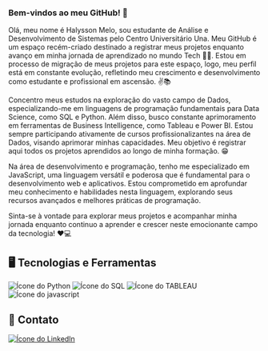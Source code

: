 ### Bem-vindos ao meu GitHub! 👋

Olá, meu nome é Halysson Melo, sou estudante de Análise e Desenvolvimento de Sistemas pelo Centro Universitário Una. Meu GitHub é um espaço recém-criado destinado a registrar meus projetos enquanto avanço em minha jornada de aprendizado no mundo Tech 👨‍💻. Estou em processo de migração de meus projetos para este espaço, logo, meu perfil está em constante evolução, refletindo meu crescimento e desenvolvimento como estudante e profissional em ascensão. ✌📚

Concentro meus estudos na exploração do vasto campo de Dados, especializando-me em linguagens de programação fundamentais para Data Science, como SQL e Python. Além disso, busco constante aprimoramento em ferramentas de Business Intelligence, como Tableau e Power BI. Estou sempre participando ativamente de cursos profissionalizantes na área de Dados, visando aprimorar minhas capacidades. Meu objetivo é registrar aqui todos os projetos aprendidos ao longo de minha formação. 😁

Na área de desenvolvimento e programação, tenho me especializado em JavaScript, uma linguagem versátil e poderosa que é fundamental para o desenvolvimento web e aplicativos. Estou comprometido em aprofundar meu conhecimento e habilidades nesta linguagem, explorando seus recursos avançados e melhores práticas de programação.

Sinta-se à vontade para explorar meus projetos e acompanhar minha jornada enquanto continuo a aprender e crescer neste emocionante campo da tecnologia! ❤💻

## 🖥 Tecnologias e Ferramentas

![Ícone do Python](https://img.shields.io/badge/PYTHON-3776AB?style=for-the-badge&logo=python&logoColor=green) ![Ícone do SQL](https://img.shields.io/badge/SQL-3776AB?style=for-the-badge&logo=python&logoColor=red) ![Ícone do TABLEAU](https://img.shields.io/badge/TABLEAU-3776AB?style=for-the-badge&logo=python&logoColor=yellow) ![Ícone do javascript](https://img.shields.io/badge/-JavaScript-F7DF1E?logo=javascript&logoColor=white&style=for-the-badge)
##  📧 Contato

[![Ícone do LinkedIn](https://img.shields.io/badge/LinkedIn-0077B5?style=for-the-badge&logo=linkedin&logoColor=white)](https://www.linkedin.com/in/halysson-melo-487936261/) 

